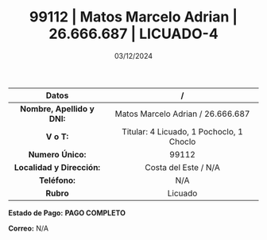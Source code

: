﻿---
title: 99112 | Matos Marcelo Adrian | 26.666.687 | LICUADO-4
date: 03/12/2024
draft: false
tags: ['costa-del-este', 'titular', 'licuado']
---

|          **Datos**          |  /  |
|:---------------------------:|:---:|
| **Nombre, Apellido y DNI:** | Matos Marcelo Adrian / 26.666.687 |
|          **V o T:**         | Titular: 4 Licuado, 1 Pochoclo, 1 Choclo |
|      **Numero Único:**      | 99112 |
|  **Localidad y Dirección:** | Costa del Este / N/A |
|        **Teléfono:**        | N/A |
|          **Rubro**          | Licuado |

**Estado de Pago:** **PAGO COMPLETO**

**Correo:** N/A
